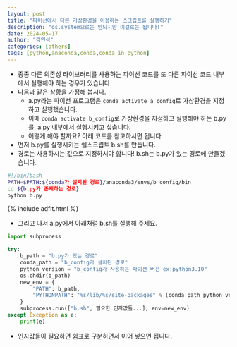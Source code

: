```yaml
---
layout: post
title: "파이선에서 다른 가상환경을 이용하는 스크립트를 실행하기"
description: "os.system으로는 안되지만 이걸로는 됩니다!"
date: 2024-05-17
author: "김민석"
categories: [others]
tags: [python,anaconda,conda,conda_in_python]
---
```

- 종종 다른 의존성 라이브러리를 사용하는 파이선 코드를 또 다른 파이선 코드 내부에서 실행해야 하는 경우가 있습니다.
- 다음과 같은 상황을 가정해 봅시다.
  - a.py라는 파이선 프로그램은 ``conda activate a_config``로 가상환경을 지정하고 실행했습니다.
  - 이때 ``conda activate b_config``로 가상환경을 지정하고 실행해야 하는 b.py를, a.py 내부에서 실행시키고 싶습니다.
  - 어떻게 해야 할까요? 아래 코드를 참고하시면 됩니다.
- 먼저 b.py를 실행시키는 쉘스크립트 b.sh를 만듭니다.
- 경로는 사용하시는 값으로 지정하셔야 합니다! b.sh는 b.py가 있는 경로에 만들겠습니다.

```sh
#!/bin/bash
PATH=$PATH:${conda가 설치된 경로}/anaconda3/envs/b_config/bin
cd ${b.py가 존재하는 경로}
python b.py
```

{% include adfit.html %}    

- 그리고 나서 a.py에서 아래처럼 b.sh를 실행해 주세요.

```python
import subprocess

try:
    b_path = "b.py가 있는 경로"
    conda_path = "b_config가 설치된 경로"
    python_version = "b_config가 사용하는 파이선 버전 ex:python3.10"
    os.chdir(b_path)
    new_env = {
        "PATH": b_path,
        "PYTHONPATH": "%s/lib/%s/site-packages" % (conda_path python_version),
    }
    subprocess.run(["b.sh", 필요한 인자값들...], env=new_env)    
except Exception as e:
    print(e)
```

- 인자값들이 필요하면 쉼표로 구분하면서 이어 넣으면 됩니다.